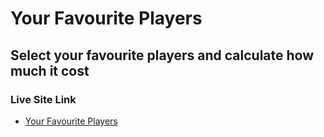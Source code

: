 # Your Favourite Players

## Select your favourite players and calculate how much it cost

### Live Site Link
* [Your Favourite Players](https://your-favourite-players.netlify.app/)
